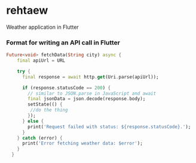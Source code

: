 # rehtaew

Weather application in Flutter

### Format for writing an API call in Flutter

```dart
Future<void> fetchData(String city) async {
    final apiUrl = URL

    try {
      final response = await http.get(Uri.parse(apiUrl));

      if (response.statusCode == 200) {
        // similar to JSON.parse in JavaScript and await
        final jsonData = json.decode(response.body);
        setState(() {
         //do the thing
        });
      } else {
        print('Request failed with status: ${response.statusCode}.');
      }
    } catch (error) {
      print('Error fetching weather data: $error');
    }
  }
```

